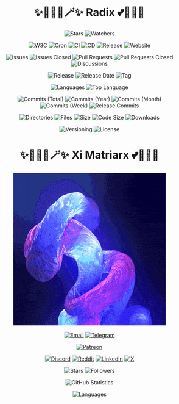 <h1 align="center">✨🧚🏻‍♀️🪄✨ Radix 💕🦄🌈🏰</h1>

<p align="center">
    <img src="https://img.shields.io/github/stars/XiMatriarx/radix?style=flat&label=Stars&labelColor=404040&color=800080" alt="Stars">
    <img src="https://img.shields.io/github/watchers/XiMatriarx/radix?style=flat&label=Watchers&labelColor=404040&color=800080" alt="Watchers">
</p>

<p align="center">
    <img src="https://img.shields.io/w3c-validation/html?targetUrl=https%3A%2F%2Fgithub.com%2FXiMatriarx%2Fximatriarx%2Fblob%2Fmatrix%2Freadme.md&style=flat&label=W3C&labelColor=404040&color=800080" alt="W3C">
    <img src="https://img.shields.io/github/actions/workflow/status/XiMatriarx/radix/cron?style=flat&label=Cron&labelColor=404040&color=800080" alt="Cron">
    <img src="https://img.shields.io/github/actions/workflow/status/XiMatriarx/radix/ci?style=flat&label=CI&labelColor=404040&color=800080" alt="CI">
    <img src="https://img.shields.io/github/actions/workflow/status/XiMatriarx/radix/cd?style=flat&label=CD&labelColor=404040&color=800080" alt="CD">
    <img src="https://img.shields.io/github/actions/workflow/status/XiMatriarx/radix/release?style=flat&label=Release&labelColor=404040&color=800080" alt="Release">
    <img src="https://img.shields.io/website?url=https%3A%2F%2Fximatriarx.io&up_message=Up&up_color=800080&down_message=Down&down_color=008080&style=flat&label=Website&labelColor=404040" alt="Website">
</p>

<p align="center">
    <img src="https://img.shields.io/github/issues-raw/XiMatriarx/radix?style=flat&label=Issues&labelColor=404040&color=800080" alt="Issues">
    <img src="https://img.shields.io/github/issues-closed-raw/XiMatriarx/radix?style=flat&label=Issues%20Closed&labelColor=404040&color=800080" alt="Issues Closed">
    <img src="https://img.shields.io/github/issues-pr-raw/XiMatriarx/radix?style=flat&label=Pull%20Requests&labelColor=404040&color=800080" alt="Pull Requests">
    <img src="https://img.shields.io/github/issues-pr-closed-raw/XiMatriarx/radix?label=Pull%20Requests%20Closed&labelColor=404040&color=800080" alt="Pull Requests Closed">
    <img src="https://img.shields.io/github/discussions/XiMatriarx/radix?style=flat&label=Discussions&labelColor=404040&color=800080" alt="Discussions">
</p>

<p align="center">
    <img src="https://img.shields.io/github/v/release/XiMatriarx/radix?sort=semver&style=flat&label=Release&labelColor=404040&color=800080" alt="Release">
    <img src="https://img.shields.io/github/release-date/XiMatriarx/radix?style=flat&label=Release%20Date&labelColor=404040&color=800080" alt="Release Date">
    <img src="https://img.shields.io/github/v/tag/XiMatriarx/radix?sort=semver&style=flat&label=Tag&labelColor=404040&color=800080" alt="Tag">
</p>

<p align="center">
    <img src="https://img.shields.io/github/languages/count/XiMatriarx/radix?style=flat&label=Languages&labelColor=404040&color=800080" alt="Languages">
    <img src="https://img.shields.io/github/languages/top/XiMatriarx/radix?style=flat&label=Top%20Language&labelColor=404040&color=800080" alt="Top Language">
</p>

<p align="center">
    <img src="https://img.shields.io/github/commit-activity/t/XiMatriarx/radix?style=flat&label=Commits&labelColor=404040&color=800080" alt="Commits (Total)">
    <img src="https://img.shields.io/github/commit-activity/y/XiMatriarx/radix?style=flat&label=Commits&labelColor=404040&color=800080" alt="Commits (Year)">
    <img src="https://img.shields.io/github/commit-activity/m/XiMatriarx/radix?style=flat&label=Commits&labelColor=404040&color=800080" alt="Commits (Month)">
    <img src="https://img.shields.io/github/commit-activity/w/XiMatriarx/radix?style=flat&label=Commits&labelColor=404040&color=800080" alt="Commits (Week)">
    <img src="https://img.shields.io/github/commits-since/XiMatriarx/radix/latest?sort=semver&style=flat&label=Release%20Commits&labelColor=404040&color=800080" alt="Release Commits">
</p>

<p align="center">
    <img src="https://img.shields.io/github/directory-file-count/XiMatriarx/radix?type=dir&style=flat&label=Directories&labelColor=404040&color=800080" alt="Directories">
    <img src="https://img.shields.io/github/directory-file-count/XiMatriarx/radix?type=file&style=flat&label=Files&labelColor=404040&color=800080" alt="Files">
    <img src="https://img.shields.io/github/repo-size/XiMatriarx/radix?style=flat&label=Size&labelColor=404040&color=800080" alt="Size">
    <img src="https://img.shields.io/github/languages/code-size/XiMatriarx/radix?style=flat&label=Code%20Size&labelColor=404040&color=800080" alt="Code Size">
    <img src="https://img.shields.io/github/downloads/XiMatriarx/radix/total?style=flat&label=Downloads&labelColor=404040&color=800080" alt="Downloads">
</p>

<p align="center">
    <img src="https://img.shields.io/badge/Versioning-SemVer-404040?label=Versioning&labelColor=404040&color=800080" alt="Versioning">
    <img src="https://img.shields.io/badge/License-MIT-404040?style=flat&label=License&labelColor=404040&color=800080" alt="License">
</p>

<h1 align="center">✨🧚🏻‍♀️🪄✨ Xi Matriarx 💕🦄🌈🏰</h1>

<p align="center">
    <img src="https://github.com/XiMatriarx/ximatriarx/blob/matrix/fractal.gif">
</p>

<p align="center">
    <a href="mailto:xi@ximatriarx.io"><img src="https://img.shields.io/badge/xi%40ximatriarx.io-404040?style=flat" alt="Email"></a>
    <a href="https://t.me/ximatriarx"><img src="https://img.shields.io/badge/-Telegram-404040?style=flat&logo=Telegram" alt="Telegram"></a>
</p>

<p align="center">
    <a href="https://patreon.com/XiMatriarx" target="_blank"><img src="https://img.shields.io/badge/-Patreon-404040?style=flat&logo=Patreon" alt="Patreon"></a>
</p>

<p align="center">
    <a href="https://discord.gg/XiMatriarx" target="_blank"><img src="https://img.shields.io/discord/XiMatriarx?style=flat&logo=Discord&label=Discord&labelColor=404040&color=800080" alt="Discord"></a>
    <a href="https://www.reddit.com/r/XiMatriarx" target="_blank"><img src="https://img.shields.io/reddit/subreddit-subscribers/XiMatriarx?style=flat&logo=Reddit&label=Reddit&labelColor=404040&color=800080" alt="Reddit"></a>
    <a href="https://linkedin.com/in/XiMatriarx" target="_blank"><img src="https://img.shields.io/badge/-LinkedIn-404040?style=flat&logo=LinkedIn" alt="LinkedIn"></a>
    <a href="https://twitter.com/XiMatriarx" target="_blank"><img src="https://img.shields.io/badge/-X-404040?style=flat&logo=X" alt="X"></a>
</p>

<p align="center">
    <img src="https://img.shields.io/github/stars/XiMatriarx?style=flat&label=Stars&labelColor=404040&color=800080" alt="Stars">
    <img src="https://img.shields.io/github/followers/XiMatriarx?style=flat&label=Followers&labelColor=404040&color=800080" alt="Followers">
</p>

<p align="center">
    <img src="https://github-readme-stats.vercel.app/api?username=XiMatriarx&show=reviews,discussions_started,discussions_answered,prs_merged,prs_merged_percentage&show_icons=true&hide_title=true&hide_border=true&theme=transparent&title_color=ff00ff&text_color=808080&icon_color=ff00ff&border_color=808080&border_radius=8" alt="GitHub Statistics">
</p>

<p align="center">
    <img src="https://github-readme-stats.vercel.app/api/top-langs/?username=XiMatriarx&size_weight=1&count_weight=0&langs_count=10&layout=donut&hide_title=true&hide_border=true&theme=transparent&title_color=ff00ff&text_color=808080&border_color=808080&border_radius=8" alt="Languages">
</p>
